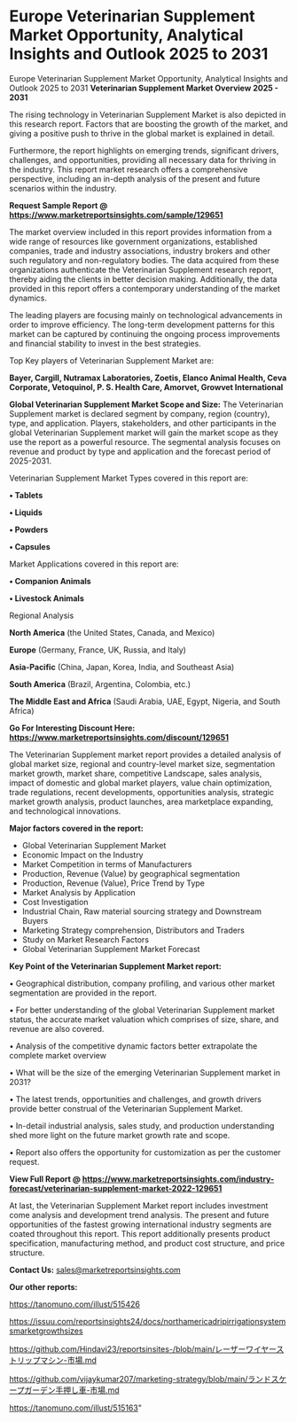 # Europe Veterinarian Supplement Market Opportunity, Analytical Insights and Outlook 2025 to 2031
 Europe Veterinarian Supplement Market Opportunity, Analytical Insights and Outlook 2025 to 2031
<Strong> Veterinarian Supplement Market Overview 2025 - 2031</strong>

The rising technology in Veterinarian Supplement Market is also depicted in this research report. Factors that are boosting the growth of the market, and giving a positive push to thrive in the global market is explained in detail.

Furthermore, the report highlights on emerging trends, significant drivers, challenges, and opportunities, providing all necessary data for thriving in the industry. This report market research offers a comprehensive perspective, including an in-depth analysis of the present and future scenarios within the industry.

<strong>Request Sample Report @ <a href=https://www.marketreportsinsights.com/sample/129651>https://www.marketreportsinsights.com/sample/129651</a></strong>

The market overview included in this report provides information from a wide range of resources like government organizations, established companies, trade and industry associations, industry brokers and other such regulatory and non-regulatory bodies. The data acquired from these organizations authenticate the Veterinarian Supplement research report, thereby aiding the clients in better decision making. Additionally, the data provided in this report offers a contemporary understanding of the market dynamics.

The leading players are focusing mainly on technological advancements in order to improve efficiency. The long-term development patterns for this market can be captured by continuing the ongoing process improvements and financial stability to invest in the best strategies.

Top Key players of Veterinarian Supplement Market are:

<strong>Bayer, Cargill, Nutramax Laboratories, Zoetis, Elanco Animal Health, Ceva Corporate, Vetoquinol, P. S. Health Care, Amorvet, Growvet International</strong>

<strong><b>Global Veterinarian Supplement Market Scope and Size:</b></strong>
The Veterinarian Supplement market is declared segment by company, region (country), type, and application. Players, stakeholders, and other participants in the global Veterinarian Supplement market will gain the market scope as they use the report as a powerful resource. The segmental analysis focuses on revenue and product by type and application and the forecast period of 2025-2031.

Veterinarian Supplement Market Types covered in this report are:

<strong>• Tablets

• Liquids

• Powders

• Capsules</strong>

Market Applications covered in this report are:

<strong>• Companion Animals

• Livestock Animals</strong> 

Regional Analysis

<strong>North America</strong> (the United States, Canada, and Mexico)

<strong>Europe</strong> (Germany, France, UK, Russia, and Italy)

<strong>Asia-Pacific</strong> (China, Japan, Korea, India, and Southeast Asia)

<strong>South America</strong> (Brazil, Argentina, Colombia, etc.)

<strong>The Middle East and Africa</strong> (Saudi Arabia, UAE, Egypt, Nigeria, and South Africa)

<strong>Go For Interesting Discount Here: <a href=https://www.marketreportsinsights.com/discount/129651>https://www.marketreportsinsights.com/discount/129651</a></strong>

The Veterinarian Supplement market report provides a detailed analysis of global market size, regional and country-level market size, segmentation market growth, market share, competitive Landscape, sales analysis, impact of domestic and global market players, value chain optimization, trade regulations, recent developments, opportunities analysis, strategic market growth analysis, product launches, area marketplace expanding, and technological innovations.

<strong><b>Major factors covered in the report:</b></strong>
<ul>
  <li>Global Veterinarian Supplement Market </li>
  <li>Economic Impact on the Industry</li>
  <li>Market Competition in terms of Manufacturers</li>
  <li>Production, Revenue (Value) by geographical segmentation</li>
  <li>Production, Revenue (Value), Price Trend by Type</li>
  <li>Market Analysis by Application</li>
  <li>Cost Investigation</li>
  <li>Industrial Chain, Raw material sourcing strategy and Downstream Buyers</li>
  <li>Marketing Strategy comprehension, Distributors and Traders</li>
  <li>Study on Market Research Factors</li>
  <li>Global Veterinarian Supplement Market Forecast</li>
</ul>

<strong><b>Key Point of the Veterinarian Supplement Market report:</b></strong>

• Geographical distribution, company profiling, and various other market segmentation are provided in the report.

• For better understanding of the global Veterinarian Supplement market status, the accurate market valuation which comprises of size, share, and revenue are also covered.

• Analysis of the competitive dynamic factors better extrapolate the complete market overview

• What will be the size of the emerging Veterinarian Supplement market in 2031?

• The latest trends, opportunities and challenges, and growth drivers provide better construal of the Veterinarian Supplement Market.

• In-detail industrial analysis, sales study, and production understanding shed more light on the future market growth rate and scope.

• Report also offers the opportunity for customization as per the customer request.

<strong><b>View Full Report @ <a href=https://www.marketreportsinsights.com/industry-forecast/veterinarian-supplement-market-2022-129651>https://www.marketreportsinsights.com/industry-forecast/veterinarian-supplement-market-2022-129651</a></b></strong>


At last, the Veterinarian Supplement Market report includes investment come analysis and development trend analysis. The present and future opportunities of the fastest growing international industry segments are coated throughout this report. This report additionally presents product specification, manufacturing method, and product cost structure, and price structure.

<strong>Contact Us:</strong>
sales@marketreportsinsights.com

<strong>Our other reports:</strong>

<a href=https://tanomuno.com/illust/515426>https://tanomuno.com/illust/515426</a>

<a href=https://issuu.com/reportsinsights24/docs/northamericadripirrigationsystemsmarketgrowthsizes>https://issuu.com/reportsinsights24/docs/northamericadripirrigationsystemsmarketgrowthsizes</a>

<a href=https://github.com/Hindavi23/reportsinsites-/blob/main/レーザーワイヤーストリップマシン-市場.md>https://github.com/Hindavi23/reportsinsites-/blob/main/レーザーワイヤーストリップマシン-市場.md</a>

<a href=https://github.com/vijaykumar207/marketing-strategy/blob/main/ランドスケープガーデン手押し車-市場.md>https://github.com/vijaykumar207/marketing-strategy/blob/main/ランドスケープガーデン手押し車-市場.md</a>

<a href=https://tanomuno.com/illust/515163>https://tanomuno.com/illust/515163</a>"
